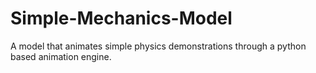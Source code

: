 # Simple-Mechanics-Model
A model that animates simple physics demonstrations through a python based animation engine.  
